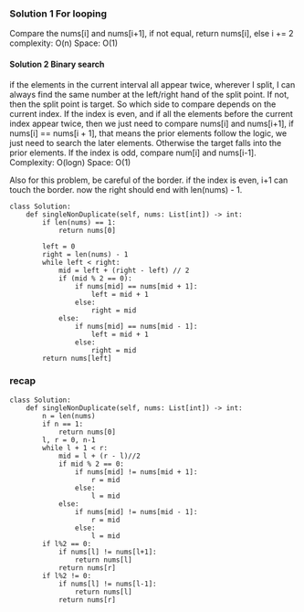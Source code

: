 ### Solution 1 For looping
Compare the nums[i] and nums[i+1], if not equal, return nums[i], else i += 2
complexity: O(n)
Space: O(1)
#### Solution 2 Binary search
if the elements in the current interval all appear twice, wherever I split, I can always find the same number at the left/right hand of the split point. If not, then the split point is target.
So which side to compare depends on the current index. If the index is even, and if all the elements before the current index appear twice, then we just need to compare nums[i] and nums[i+1], if nums[i] == nums[i + 1], that means the prior elements follow the logic, we just need to search the later elements. Otherwise the target falls into the prior elements.
If the index is odd, compare num[i] and nums[i-1]. 
Complexity: O(logn)
Space: O(1)

Also for this problem, be careful of the border. if the index is even, i+1 can touch the border. now the right should end with len(nums) - 1.
```
class Solution:
    def singleNonDuplicate(self, nums: List[int]) -> int:
        if len(nums) == 1:
            return nums[0]
        
        left = 0
        right = len(nums) - 1
        while left < right:
            mid = left + (right - left) // 2
            if (mid % 2 == 0):
                if nums[mid] == nums[mid + 1]:
                    left = mid + 1
                else:
                    right = mid
            else:
                if nums[mid] == nums[mid - 1]:
                    left = mid + 1
                else:
                    right = mid
        return nums[left]

```

### recap
```
class Solution:
    def singleNonDuplicate(self, nums: List[int]) -> int:
        n = len(nums)
        if n == 1:
            return nums[0]
        l, r = 0, n-1
        while l + 1 < r:
            mid = l + (r - l)//2
            if mid % 2 == 0:
                if nums[mid] != nums[mid + 1]:
                    r = mid
                else:
                    l = mid
            else:
                if nums[mid] != nums[mid - 1]:
                    r = mid
                else:
                    l = mid
        if l%2 == 0:
            if nums[l] != nums[l+1]:
                return nums[l]
            return nums[r]
        if l%2 != 0:
            if nums[l] != nums[l-1]:
                return nums[l]
            return nums[r]
```